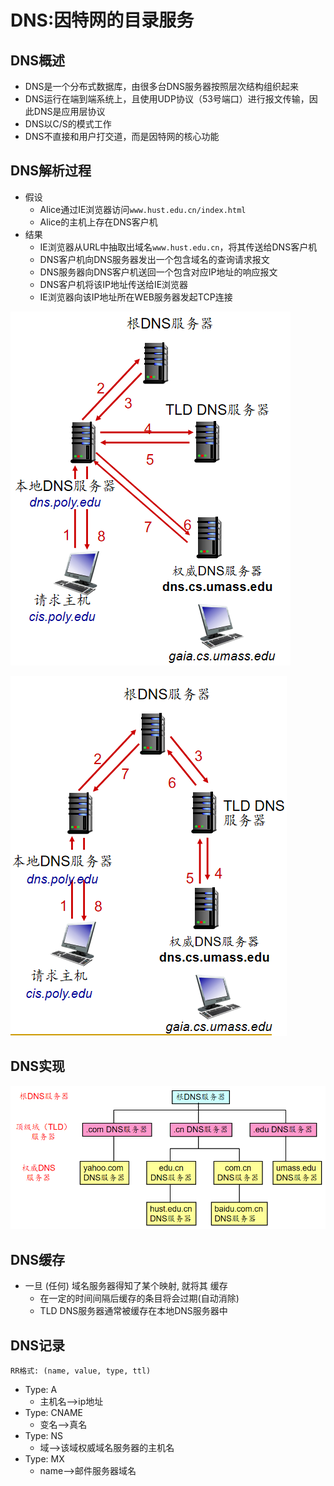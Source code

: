 <!--
 * @Descripttion: 
 * @version: 
 * @Author: WangQing
 * @email: 2749374330@qq.com
 * @Date: 2019-12-02 18:34:45
 * @LastEditors: WangQing
 * @LastEditTime: 2019-12-02 18:52:34
 -->
# DNS:因特网的目录服务

## DNS概述

- DNS是一个分布式数据库，由很多台DNS服务器按照层次结构组织起来
- DNS运行在端到端系统上，且使用UDP协议（53号端口）进行报文传输，因此DNS是应用层协议
- DNS以C/S的模式工作
- DNS不直接和用户打交道，而是因特网的核心功能

## DNS解析过程

- 假设
    - Alice通过IE浏览器访问```www.hust.edu.cn/index.html```
    - Alice的主机上存在DNS客户机
- 结果
    - IE浏览器从URL中抽取出域名```www.hust.edu.cn```，将其传送给DNS客户机
    - DNS客户机向DNS服务器发出一个包含域名的查询请求报文
    - DNS服务器向DNS客户机送回一个包含对应IP地址的响应报文
    - DNS客户机将该IP地址传送给IE浏览器
    - IE浏览器向该IP地址所在WEB服务器发起TCP连接

![](images/2019-12-02-18-41-08.png)

![](images/2019-12-02-18-41-50.png)

## DNS实现

![](images/2019-12-02-18-39-01.png)

## DNS缓存

- 一旦 (任何) 域名服务器得知了某个映射, 就将其 缓存
    - 在一定的时间间隔后缓存的条目将会过期(自动消除)
    - TLD DNS服务器通常被缓存在本地DNS服务器中

## DNS记录

```RR格式: (name, value, type, ttl)```

- Type: A 
    - 主机名-->ip地址
- Type: CNAME
    - 变名-->真名
- Type: NS
    - 域-->该域权威域名服务器的主机名
- Type: MX
    - name-->邮件服务器域名